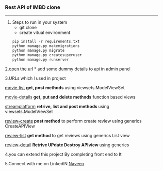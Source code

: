 ### Rest API of IMBD clone
---
1. Steps to run in your system
	* git clone 
	* create vitual environment
	```python
	pip install -r requirements.txt
	python manage.py makemigrations
	python manage.py migrate
	python manage.py createsuperuser
	python manage.py runserver
	```
2.[open the url](http://127.0.0.1:8000/admin)
	* add some dummy details to api in admin panel
	
3.URLs which I used in project

[movie-list](http://127.0.0.1:8000/list/) **get, post methods** using viewsets.ModelViewSet
	
[movie-details](http://127.0.0.1:8000/<int:pk>/) **get, put and delete methods** function based views
	
[streamplatform](http://127.0.0.1:8000/stream) **retrive, list and post methods** using viewsets.ModelViewSet
	
[review-create](http://127.0.0.1:8000/stream/<int:pk>/review-create) **post method** to perform create review using generics CreateAPIView

[review-list](http://127.0.0.1:8000/stream/<int:pk>/review) **get method** to get reviews using generics List view

[review-detail](http://127.0.0.1:8000/stream/review/<int:pk>) **Retrive UPdate Destroy APIview** using generics

4.you can extend this project By completing front end to It 

5.Connect with me on LinkedIN 
[Naveen](https://www.linkedin.com/in/naveen-vp-541300154/)
